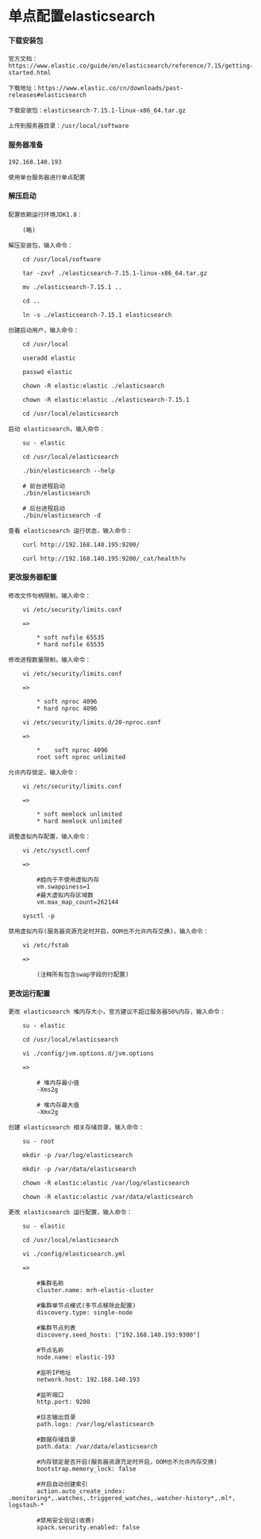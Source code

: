 
# 单点配置elasticsearch

#### 下载安装包

    官方文档：https://www.elastic.co/guide/en/elasticsearch/reference/7.15/getting-started.html

    下载地址：https://www.elastic.co/cn/downloads/past-releases#elasticsearch

    下载安装包：elasticsearch-7.15.1-linux-x86_64.tar.gz

    上传到服务器目录：/usr/local/software

#### 服务器准备

    192.168.140.193

    使用单台服务器进行单点配置

#### 解压启动

    配置依赖运行环境JDK1.8：

        (略)

    解压安装包，输入命令：

        cd /usr/local/software

        tar -zxvf ./elasticsearch-7.15.1-linux-x86_64.tar.gz

        mv ./elasticsearch-7.15.1 ..

        cd ..

        ln -s ./elasticsearch-7.15.1 elasticsearch

    创建启动用户，输入命令：

        cd /usr/local

        useradd elastic

        passwd elastic

        chown -R elastic:elastic ./elasticsearch

        chown -R elastic:elastic ./elasticsearch-7.15.1

        cd /usr/local/elasticsearch

    启动 elasticsearch，输入命令：

        su - elastic

        cd /usr/local/elasticsearch

        ./bin/elasticsearch --help

        # 前台进程启动
        ./bin/elasticsearch

        # 后台进程启动
        ./bin/elasticsearch -d

    查看 elasticsearch 运行状态，输入命令：

        curl http://192.168.140.195:9200/

        curl http://192.168.140.195:9200/_cat/health?v

#### 更改服务器配置

    修改文件句柄限制，输入命令：

        vi /etc/security/limits.conf

        =>

            * soft nofile 65535
            * hard nofile 65535

    修改进程数量限制，输入命令：

        vi /etc/security/limits.conf

        =>

            * soft nproc 4096
            * hard nproc 4096

        vi /etc/security/limits.d/20-nproc.conf

        =>

            *    soft nproc 4096
            root soft nproc unlimited

    允许内存锁定，输入命令：

        vi /etc/security/limits.conf

        =>

            * soft memlock unlimited
            * hard memlock unlimited

    调整虚拟内存配置，输入命令：

        vi /etc/sysctl.conf

        =>

            #趋向于不使用虚拟内存
            vm.swappiness=1
            #最大虚拟内存区域数
            vm.max_map_count=262144

        sysctl -p

    禁用虚拟内存(服务器资源充足时开启，OOM也不允许内存交换)，输入命令：

        vi /etc/fstab

        =>

            (注释所有包含swap字段的行配置)

#### 更改运行配置

    更改 elasticsearch 堆内存大小，官方建议不超过服务器50%内存，输入命令：

        su - elastic

        cd /usr/local/elasticsearch

        vi ./config/jvm.options.d/jvm.options

        =>

            # 堆内存最小值
            -Xms2g

            # 堆内存最大值
            -Xmx2g

    创建 elasticsearch 相关存储目录，输入命令：

        su - root

        mkdir -p /var/log/elasticsearch

        mkdir -p /var/data/elasticsearch

        chown -R elastic:elastic /var/log/elasticsearch

        chown -R elastic:elastic /var/data/elasticsearch

    更改 elasticsearch 运行配置，输入命令：

        su - elastic

        cd /usr/local/elasticsearch

        vi ./config/elasticsearch.yml

        =>

            #集群名称
            cluster.name: mrh-elastic-cluster

            #集群单节点模式(多节点移除此配置)
            discovery.type: single-node

            #集群节点列表
            discovery.seed_hosts: ["192.168.140.193:9300"]

            #节点名称
            node.name: elastic-193

            #监听IP地址
            network.host: 192.168.140.193

            #监听端口
            http.port: 9200

            #日志输出目录
            path.logs: /var/log/elasticsearch

            #数据存储目录
            path.data: /var/data/elasticsearch

            #内存锁定是否开启(服务器资源充足时开启，OOM也不允许内存交换)
            bootstrap.memory_lock: false

            #开启自动创建索引
            action.auto_create_index: .monitoring*,.watches,.triggered_watches,.watcher-history*,.ml*, logstash-*

            #禁用安全验证(收费)
            xpack.security.enabled: false
